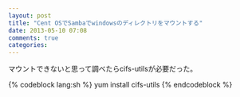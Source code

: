 ```yaml
---
layout: post
title: "Cent OSでSambaでwindowsのディレクトリをマウントする"
date: 2013-05-10 07:08
comments: true
categories:
---
```


マウントできないと思って調べたらcifs-utilsが必要だった。

{% codeblock lang:sh %}
yum install cifs-utils
{% endcodeblock %}
